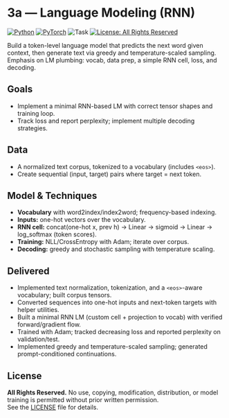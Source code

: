 # 3a — Language Modeling (RNN)

[![Python](https://img.shields.io/badge/Python-3.10-informational)]()
[![PyTorch](https://img.shields.io/badge/PyTorch-2.x-red)]()
![Task](https://img.shields.io/badge/Task-Language%20Modeling-blue)
[![License: All Rights Reserved](https://img.shields.io/badge/License-All%20Rights%20Reserved-lightgrey.svg)](../LICENSE)

Build a token-level language model that predicts the next word given context, then generate text via greedy and temperature-scaled sampling. Emphasis on LM plumbing: vocab, data prep, a simple RNN cell, loss, and decoding.

## Goals
- Implement a minimal RNN-based LM with correct tensor shapes and training loop.
- Track loss and report perplexity; implement multiple decoding strategies.

## Data
- A normalized text corpus, tokenized to a vocabulary (includes `<eos>`).
- Create sequential (input, target) pairs where target = next token.

## Model & Techniques
- **Vocabulary** with word2index/index2word; frequency-based indexing.
- **Inputs:** one-hot vectors over the vocabulary.
- **RNN cell:** concat(one-hot x, prev h) → Linear → sigmoid → Linear → log_softmax (token scores).
- **Training:** NLL/CrossEntropy with Adam; iterate over corpus.
- **Decoding:** greedy and stochastic sampling with temperature scaling.

## Delivered
- Implemented text normalization, tokenization, and a `<eos>`-aware vocabulary; built corpus tensors.
- Converted sequences into one-hot inputs and next-token targets with helper utilities.
- Built a minimal RNN LM (custom cell + projection to vocab) with verified forward/gradient flow.
- Trained with Adam; tracked decreasing loss and reported perplexity on validation/test.
- Implemented greedy and temperature-scaled sampling; generated prompt-conditioned continuations.


## License
**All Rights Reserved.** No use, copying, modification, distribution, or model training is permitted without prior written permission.  
See the [LICENSE](./LICENSE) file for details.
